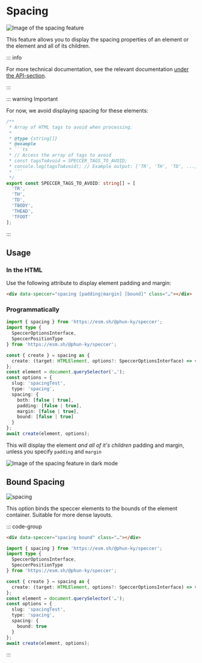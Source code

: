 # Spacing

![Image of the spacing feature](/speccer-spacing-light.png)

This feature allows you to display the spacing properties of an element or the
element and all of its children.

::: info

For more technical documentation, see the relevant documentation
[under the API-section](/api/variables/spacing).

:::

::: warning Important

For now, we avoid displaying spacing for these elements:

````typescript
/**
 * Array of HTML tags to avoid when processing.
 *
 * @type {string[]}
 * @example
 * ```ts
 * // Access the array of tags to avoid
 * const tagsToAvoid = SPECCER_TAGS_TO_AVOID;
 * console.log(tagsToAvoid); // Example output: ['TR', 'TH', 'TD', ...]
 * ```
 */
export const SPECCER_TAGS_TO_AVOID: string[] = [
  'TR',
  'TH',
  'TD',
  'TBODY',
  'THEAD',
  'TFOOT'
];
````

:::

## Usage

### In the HTML

Use the following attribute to display element padding and margin:

```html
<div data-speccer="spacing [padding|margin] [bound]" class="…"></div>
```

### Programmatically

```typescript
import { spacing } from 'https://esm.sh/@phun-ky/speccer';
import type {
  SpeccerOptionsInterface,
  SpeccerPositionType
} from 'https://esm.sh/@phun-ky/speccer';

const { create } = spacing as {
  create: (target: HTMLElement, options?: SpeccerOptionsInterface) => void;
};
const element = document.querySelector('…');
const options = {
  slug: 'spacingTest',
  type: 'spacing',
  spacing: {
    both: [false | true],
    padding: [false | true],
    margin: [false | true],
    bound: [false | true]
  }
};
await create(element, options);
```

This will display the element _and all of it's children_ padding and margin,
unless you specify `padding` and `margin`

![Image of the spacing feature in dark mode](/speccer-spacing-dark.png)

## Bound Spacing

![spacing](/speccer-spacing-bound.png)

This option binds the speccer elements to the bounds of the element container.
Suitable for more dense layouts.

::: code-group

```html [index.html]
<div data-speccer="spacing bound" class="…"></div>
```

```typescript [main.ts]
import { spacing } from 'https://esm.sh/@phun-ky/speccer';
import type {
  SpeccerOptionsInterface,
  SpeccerPositionType
} from 'https://esm.sh/@phun-ky/speccer';

const { create } = spacing as {
  create: (target: HTMLElement, options?: SpeccerOptionsInterface) => void;
};
const element = document.querySelector('…');
const options = {
  slug: 'spacingTest',
  type: 'spacing',
  spacing: {
    bound: true
  }
};
await create(element, options);
```

:::
